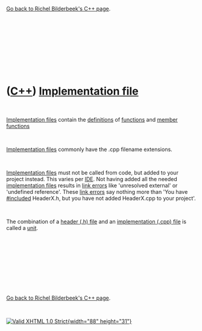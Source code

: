 

[Go back to Richel Bilderbeek's C++ page](Cpp.htm).

 

 

 

 

 

([C++](Cpp.htm)) [Implementation file](CppImplementationFile.htm)
=================================================================

 

[Implementation files](CppImplementationFile.htm) contain the
[definitions](CppDefinition.htm) of [functions](CppFunction.htm) and
[member functions](CppMemberFunction.htm)

 

[Implementation files](CppImplementationFile.htm) commonly have the .cpp
filename extensions.

 

[Implementation files](CppImplementationFile.htm) must not be called
from code, but added to your project instead. This varies per
[IDE](CppIde.htm). Not having added all the needed [implementation
files](CppImplementationFile.htm) results in [link
errors](CppLinkError.htm) like 'unresolved external' or 'undefined
reference'. These [link errors](CppLinkError.htm) say nothing more than
'You have [\#included](CppInclude.htm) HeaderX.h, but you have not added
HeaderX.cpp to your project'.

 

The combination of a [header (.h) file](CppHeaderFile.htm) and an
[implementation (.cpp) file](CppImplementationFile.htm) is called a
[unit](CppUnit.htm).

 

 

 

 

 

[Go back to Richel Bilderbeek's C++ page](Cpp.htm).



 

[![Valid XHTML 1.0 Strict](valid-xhtml10.png){width="88"
height="31"}](http://validator.w3.org/check?uri=referer)
